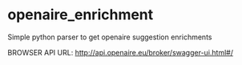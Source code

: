 # openaire_enrichment
Simple python parser to get openaire suggestion enrichments

BROWSER API URL:
http://api.openaire.eu/broker/swagger-ui.html#/
